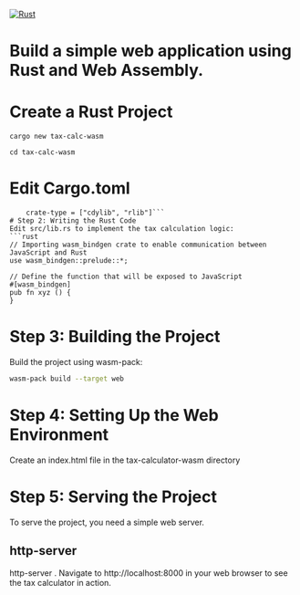 [![Rust](https://github.com/RGGH/wasm-sdlt/actions/workflows/rust.yml/badge.svg)](https://github.com/RGGH/wasm-sdlt/actions/workflows/rust.yml)
# Build a simple web application using Rust and Web Assembly.

# Create a Rust Project
  ```cargo new tax-calc-wasm```
  
  ```cd tax-calc-wasm```

# Edit Cargo.toml 
  ```[lib]
      crate-type = ["cdylib", "rlib"]```
# Step 2: Writing the Rust Code
Edit src/lib.rs to implement the tax calculation logic:
```rust
// Importing wasm_bindgen crate to enable communication between JavaScript and Rust
use wasm_bindgen::prelude::*;

// Define the function that will be exposed to JavaScript
#[wasm_bindgen]
pub fn xyz () {
}
```

# Step 3: Building the Project
Build the project using wasm-pack:
```bash
wasm-pack build --target web
```

# Step 4: Setting Up the Web Environment
Create an index.html file in the tax-calculator-wasm directory 
# Step 5: Serving the Project

To serve the project, you need a simple web server.
## http-server

http-server .
Navigate to http://localhost:8000 in your web browser to see the tax calculator in action.
